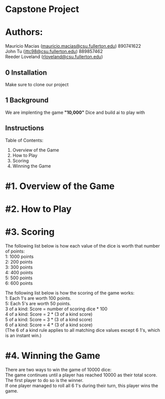 # Capstone Project

# Authors:
Mauricio Macias (mauricio.macias@csu.fullerton.edu) 890741622 <br/>
John Tu (jttc98@csu.fullerton.edu) 889857462 <br/>
Reeder Loveland (rloveland@csu.fullerton.edu) <br/>

## 0 Installation
Make sure to clone our project

## 1 Background 

We are implenting the game **"10,000"** Dice and build ai to play with 

## 

## Instructions

Table of Contents:
1. Overview of the Game
2. How to Play
3. Scoring
4. Winning the Game


#1. Overview of the Game
===========================================================================


#2. How to Play
===========================================================================


#3. Scoring
===========================================================================
The following list below is how each value of the dice is worth that number of points: <br/>
1: 1000 points <br/>
2: 200 points <br/>
3: 300 points <br/>
4: 400 points <br/>
5: 500 points <br/>
6: 600 points <br/>

The following list below is how the scoring of the game works: <br/>
1: Each 1's are worth 100 points. <br/>
5: Each 5's are worth 50 points. <br/>
3 of a kind: Score = number of scoring dice * 100 <br/>
4 of a kind: Score = 2 * (3 of a kind score) <br/>
5 of a kind: Score = 3 * (3 of a kind score) <br/>
6 of a kind: Score = 4 * (3 of a kind score) <br/>
(The 6 of a kind rule applies to all matching dice values except 6 1's, which is an instant win.) <br/>

#4. Winning the Game
===========================================================================
There are two ways to win the game of 10000 dice: <br/>
The game continues until a player has reached 10000 as their total score. The first player to do so is the winner. <br/>
If one player managed to roll all 6 1's during their turn, this player wins the game. <br/>
